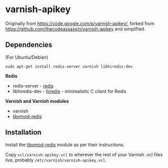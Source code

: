 varnish-apikey
==============

Originally from https://code.google.com/p/varnish-apikey/, forked from
https://github.com/thecodeassassin/varnish-apikey and simplified.

Dependencies
------------
(For Ubuntu/Debian)
```
sudo apt-get install redis-server varnish libhiredis-dev
```

**Redis**
* redis-server - [redis](https://github.com/redis/hiredis)
* libhiredis-dev - [hiredis](https://github.com/redis/hiredis) - minimalistic C client for Redis

**Varnish and Varnish modules**
* varnish
* [libvmod-redis](https://github.com/brandonwamboldt/libvmod-redis/)

Installation
------------
Install the [libvmod-redis](https://github.com/brandonwamboldt/libvmod-redis/)
module as per their instructions.

Copy `vcl/varnish-apikey.vcl` to wherever the rest of your Varnish .vcl files
live, probably `/etc/varnish/varnish-apikey.vcl`.


